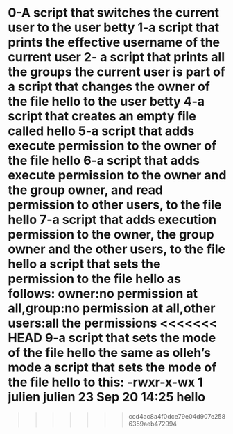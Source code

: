0-A script that switches the current user to the user betty
1-a script that prints the effective username of the current user
2- a script that prints all the groups the current user is part of
a script that changes the owner of the file hello to the user betty
4-a script that creates an empty file called hello
5-a script that adds execute permission to the owner of the file hello
6-a script that adds execute permission to the owner and the group owner, and read permission to other users, to the file hello
7-a script that adds execution permission to the owner, the group owner and the other users, to the file hello
a script that sets the permission to the file hello as follows: owner:no permission at all,group:no permission at all,other users:all the permissions
<<<<<<< HEAD
9-a script that sets the mode of the file hello the same as olleh’s mode
a script that sets the mode of the file hello to this: -rwxr-x-wx 1 julien julien 23 Sep 20 14:25 hello
=======
>>>>>>> ccd4ac8a4f0dce79e04d907e2586359aeb472994
